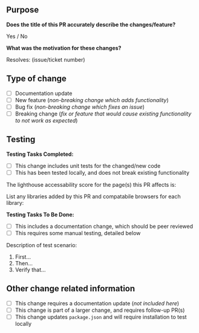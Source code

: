 ## Purpose

**Does the title of this PR accurately describe the changes/feature?**

Yes / No

**What was the motivation for these changes?**

Resolves: (issue/ticket number)

## Type of change

- [ ] Documentation update
- [ ] New feature (*non-breaking change which adds functionality*)
- [ ] Bug fix (*non-breaking change which fixes an issue*)
- [ ] Breaking change (*fix or feature that would cause existing functionality to not work as expected*)

## Testing

**Testing Tasks Completed:**

- [ ] This change includes unit tests for the changed/new code
- [ ] This has been tested locally, and does not break existing functionality

The lighthouse accessability score for the page(s) this PR affects is: 

List any libraries added by this PR and compatabile browsers for each library:

**Testing Tasks To Be Done:**

- [ ] This includes a documentation change, which should be peer reviewed
- [ ] This requires some manual testing, detailed below

Description of test scenario:
1. First...
1. Then...
1. Verify that...

## Other change related information

- [ ] This change requires a documentation update (*not included here*)
- [ ] This change is part of a larger change, and requires follow-up PR(s)
- [ ] This change updates `package.json` and will require installation to test locally
